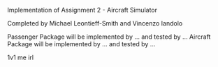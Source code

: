 Implementation of Assignment 2 - Aircraft Simulator

Completed by Michael Leontieff-Smith and Vincenzo Iandolo

Passenger Package will be implemented by ... and tested by ...
Aircraft Package will be implemented by ... and tested by ...


1v1 me irl

